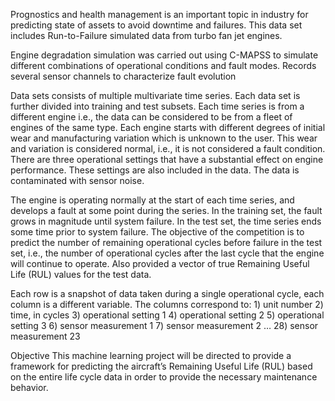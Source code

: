 Prognostics and health management is an important topic in industry for predicting state of assets to avoid downtime and failures. This data set includes Run-to-Failure simulated data from turbo fan jet engines.

Engine degradation simulation was carried out using C-MAPSS to simulate different combinations of operational conditions and fault modes. Records several sensor channels to characterize fault evolution

Data sets consists of multiple multivariate time series. Each data set is further divided into training and test subsets. Each time series is from a different engine i.e., the data can be considered to be from a fleet of engines of the same type. Each engine starts with different degrees of initial wear and manufacturing variation which is unknown to the user. This wear and variation is considered normal, i.e., it is not considered a fault condition. There are three operational settings that have a substantial effect on engine performance. These settings are also included in the data. The data is contaminated with sensor noise.

The engine is operating normally at the start of each time series, and develops a fault at some point during the series. In the training set, the fault grows in magnitude until system failure. In the test set, the time series ends some time prior to system failure. The objective of the competition is to predict the number of remaining operational cycles before failure in the test set, i.e., the number of operational cycles after the last cycle that the engine will continue to operate. Also provided a vector of true Remaining Useful Life (RUL) values for the test data.

Each row is a snapshot of data taken during a single operational cycle, each column is a different variable. The columns correspond to: 1) unit number 2) time, in cycles 3) operational setting 1 4) operational setting 2 5) operational setting 3 6) sensor measurement 1 7) sensor measurement 2 … 28) sensor measurement 23

Objective
This machine learning project will be directed to provide a framework for predicting the aircraft’s Remaining Useful Life (RUL) based on the entire life cycle data in order to provide the necessary maintenance behavior.
